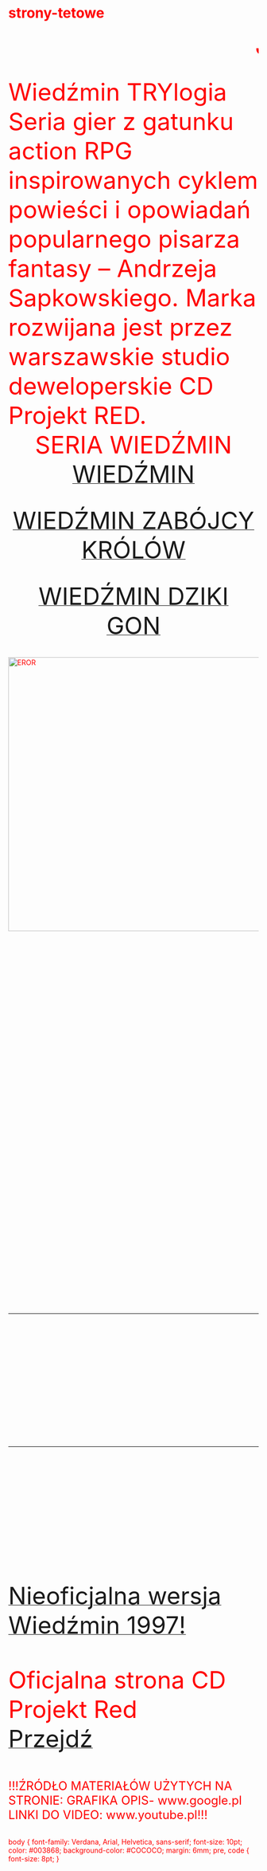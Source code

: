 # strony-tetowe
<html>
<body background="D:\html\Wiedzmin-800x445.jpg" background-attachment: scroll text="red">
<head>
    <title>
  Wiedźmin 
</title>
  </head>
   <body>
<marquee scroll>
    <font size="9">Jeślin nie grałeś  koniecznie zacznij(dostępne przez GOG Galaxy oraz w sklepach stacjonarnych i internetowych)</font><br>
  </marquee>
<br>
<br>
<br>
  <font size="10">Wiedźmin TRYlogia</font><br> 
<font size="9">Seria gier z gatunku action RPG inspirowanych cyklem powieści i opowiadań popularnego pisarza fantasy – Andrzeja Sapkowskiego. Marka rozwijana jest przez warszawskie studio deweloperskie CD Projekt RED.</font><br>
</body>

   <body>
   <center>
   <font size="10">SERIA WIEDŹMIN </font><br>
   </center>
   </body>

   <body>
<center>
<a href="https://www.youtube.com/watch?v=-QNDaeri1TA"><font size="7">WIEDŹMIN</font><br></a>
<br>
<br>
<a href="https://www.youtube.com/watch?v=fCUVJo2dDU8"><font size="7">WIEDŹMIN ZABÓJCY KRÓLÓW</font><br></a>
<br>
<br>
<a href="https://www.youtube.com/watch?v=x05hIYpw1lU"><font size="7">WIEDŹMIN DZIKI GON</font><br></a>
</center> 
  </body>

<body>
<br>
<br>
<img src="w123.jpg" alt="EROR" width="800" height="550"  p align="left"> 
<embed src="D:\html\Tomasz Bagiński w ogniu pytań o Wiedźmina. Cały wywiad.mp4" alt="EROR" width="800" height="650" p align="right"">
<embed src="D:\html\01 Dusk of a Northern Kingdom.mp3" width="1" height="1"> 
</body>

  <body>
<br>
<br>
<br>
<br>
<br>
<br>
<br>
<hr>
<br>
<br>
<br>
<br>
<br>
<br>
<br>
<br>
<br>
<br>
<br>
<br>
<br>
<br>
<hr>
<br>
<br>
<br>
<br>
<br>
<br>
<br>
<br>
<br>
<br>
<br>
<br>
<br>
<br>
<br>
<left>
<a href="https://www.youtube.com/watch?v=IwiQGsFbJEc"><font size="8">Nieoficjalna wersja Wiedźmin 1997!</font><br></a>
</left>
<br>
<br>
<br>
 <font size="8">Oficjalna strona CD Projekt Red</font><br>
   <a href="https://www.cdprojekt.com/pl/"><font size="9">Przejdź</font><br></a>
<br>
<br>
<br>
<font size="5">!!!ŹRÓDŁO MATERIAŁÓW UŻYTYCH NA STRONIE: GRAFIKA OPIS- www.google.pl LINKI DO VIDEO: www.youtube.pl!!!</font><br>
   </center>
</body>
</br>
</body>
</html>

 

body {
	font-family: Verdana, Arial, Helvetica, sans-serif;
	font-size: 10pt;
	color: #003868;
	background-color: #COCOCO;
	margin: 6mm;
pre, code {
	font-size: 8pt;
}




